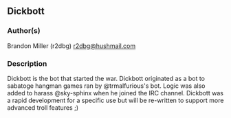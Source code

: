 ## Dickbott

### Author(s)

Brandon Miller (r2dbg) r2dbg@hushmail.com

### Description

Dickbott is the bot that started the war.  Dickbott originated as a bot to 
sabatoge hangman games ran by @trmalfurious's bot.  Logic was also added 
to harass @sky-sphinx when he joined the IRC channel.  Dickbott was a 
rapid development for a specific use but will be re-written to support more 
advanced troll features ;)
